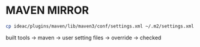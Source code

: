 # MAVEN MIRROR

```sh
cp ideac/plugins/maven/lib/maven3/conf/settings.xml ~/.m2/settings.xml
```

built tools -> maven -> user setting files -> override -> checked